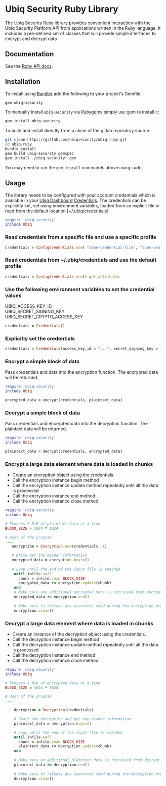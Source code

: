 # Ubiq Security Ruby Library

The Ubiq Security Ruby library provides convenient interaction with the
Ubiq Security Platform API from applications written in the Ruby language.
It includes a pre-defined set of classes that will provide simple interfaces
to encrypt and decrypt data

## Documentation

See the [Ruby API docs][apidocs].



## Installation


To install using [Bundler][bundler] add the following to your project's Gemfile

```ruby
gem ubiq-security
```

To manually install `ubiq-security` via [Rubygems][rubygems] simply use gem to install it:

```sh
gem install ubiq-security
```

To build and install directly from a clone of the gitlab repository source:

```sh
git clone https://gitlab.com/ubiqsecurity/ubiq-ruby.git
cd ubiq-ruby
bundle install
gem build ubiq-security.gemspec
gem install ./ubiq-security*.gem
```
You may need to run the `gem install` commands above using sudo.


## Usage

The library needs to be configured with your account credentials which is
available in your [Ubiq Dashboard][dashboard] [Credentials][credentials].   The credentials can be 
explicitly set, set using environment variables, loaded from an explicit file
or read from the default location [~/.ubiq/credentials]

```ruby
require 'ubiq-security'
include Ubiq
```

### Read credentials from a specific file and use a specific profile 
```ruby
credentials = ConfigCredentials.new( "some-credential-file", "some-profile").get_attributes
```


### Read credentials from ~/.ubiq/credentials and use the default profile
```ruby
credentials = ConfigCredentials.new().get_attributes
```


### Use the following environment variables to set the credential values
UBIQ_ACCESS_KEY_ID  
UBIQ_SECRET_SIGNING_KEY  
UBIQ_SECRET_CRYPTO_ACCESS_KEY  
```ruby
credentials = Credentials()
```


### Explicitly set the credentials
```ruby
credentials = Credentials(access_key_id = "...", secret_signing_key = "...", secret_crypto_access_key = "...")
```




### Encrypt a simple block of data

Pass credentials and data into the encryption function.  The encrypted data will be returned.


```ruby
require 'ubiq-security'
include Ubiq

encrypted_data = encrypt(credentials, plaintext_data)
```


### Decrypt a simple block of data

Pass credentials and encrypted data into the decryption function.  The plaintext data will be returned.

```ruby
require 'ubiq-security'
include Ubiq

plaintext_data = decrypt(credentials, encrypted_data)
```


### Encrypt a large data element where data is loaded in chunks

- Create an encryption object using the credentials.
- Call the encryption instance begin method
- Call the encryption instance update method repeatedly until all the data is processed
- Call the encryption instance end method
- Call the encryption instance close method


```ruby
require 'ubiq-security'
include Ubiq

# Process 1 MiB of plaintext data at a time
BLOCK_SIZE = 1024 * 1024

# Rest of the program
....
   encryption = Encryption.new(credentials, 1)

   # Write out the header information
   encrypted_data = encryption.begin()
    
   # Loop until the end of the input file is reached
    until infile.eof?
      chunk = infile.read BLOCK_SIZE
      encrypted_data += encryption.update(chunk)
    end
    # Make sure any additional encrypted data is retrieved from encryption instance
    encrypted_data += encryption.end()
   
    # Make sure to release any resources used during the encryption process
    encryption.close()
```

### Decrypt a large data element where data is loaded in chunks

- Create an instance of the decryption object using the credentials.
- Call the decryption instance begin method
- Call the decryption instance update method repeatedly until all the data is processed
- Call the decryption instance end method
- Call the decryption instance close method


```ruby
require 'ubiq-security'
include Ubiq

# Process 1 MiB of encrypted data at a time
BLOCK_SIZE = 1024 * 1024

# Rest of the program
....

    decryption = Decryption(credentials)

    # Start the decryption and get any header information
    plaintext_data = decryption.begin()

    # Loop until the end of the input file is reached
    until infile.eof?
      chunk = infile.read BLOCK_SIZE
      plaintext_data += decryption.update(chunk)
    end
    
    # Make sure an additional plaintext data is retrieved from decryption instance
    plaintext_data += decryption.end()
    
    # Make sure to release any resources used during the decryption process
    decryption.close()
```




[bundler]: https://bundler.io
[rubygems]: https://rubygems.org
[gem]: https://rubygems.org/gems/uniq-security
[dashboard]:https://dev.ubiqsecurity.com/docs/dashboard
[credentials]:https://dev.ubiqsecurity.com/docs/how-to-create-api-keys
[apidocs]:https://dev.ubiqsecurity.com/docs/api


